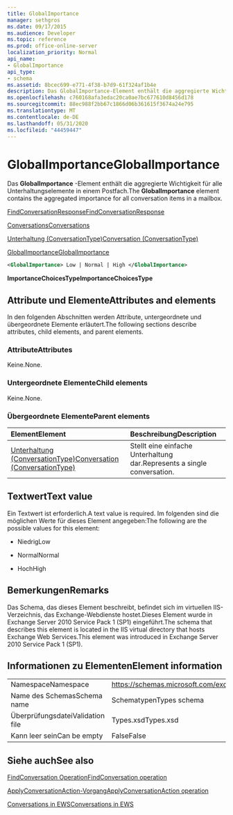 ```yaml
---
title: GlobalImportance
manager: sethgros
ms.date: 09/17/2015
ms.audience: Developer
ms.topic: reference
ms.prod: office-online-server
localization_priority: Normal
api_name:
- GlobalImportance
api_type:
- schema
ms.assetid: 8bcec699-e771-4f38-b7d9-61f324af1b4e
description: Das GlobalImportance-Element enthält die aggregierte Wichtigkeit für alle Unterhaltungselemente in einem Postfach.
ms.openlocfilehash: c760168afa3edac20ca0ae7bc677610d8456d178
ms.sourcegitcommit: 88ec988f2bb67c1866d06b361615f3674a24e795
ms.translationtype: MT
ms.contentlocale: de-DE
ms.lasthandoff: 05/31/2020
ms.locfileid: "44459447"
---
```

# <a name="globalimportance"></a><span data-ttu-id="ba902-103">GlobalImportance</span><span class="sxs-lookup"><span data-stu-id="ba902-103">GlobalImportance</span></span>

<span data-ttu-id="ba902-104">Das **GlobalImportance** -Element enthält die aggregierte Wichtigkeit für alle Unterhaltungselemente in einem Postfach.</span><span class="sxs-lookup"><span data-stu-id="ba902-104">The **GlobalImportance** element contains the aggregated importance for all conversation items in a mailbox.</span></span> 
  
[<span data-ttu-id="ba902-105">FindConversationResponse</span><span class="sxs-lookup"><span data-stu-id="ba902-105">FindConversationResponse</span></span>](findconversationresponse.md)
  
[<span data-ttu-id="ba902-106">Conversations</span><span class="sxs-lookup"><span data-stu-id="ba902-106">Conversations</span></span>](conversations-ex15websvcsotherref.md)
  
[<span data-ttu-id="ba902-107">Unterhaltung (ConversationType)</span><span class="sxs-lookup"><span data-stu-id="ba902-107">Conversation (ConversationType)</span></span>](conversation-conversationtype.md)
  
[<span data-ttu-id="ba902-108">GlobalImportance</span><span class="sxs-lookup"><span data-stu-id="ba902-108">GlobalImportance</span></span>](globalimportance.md)
  
```XML
<GlobalImportance> Low | Normal | High </GlobalImportance>
```

 <span data-ttu-id="ba902-109">**ImportanceChoicesType**</span><span class="sxs-lookup"><span data-stu-id="ba902-109">**ImportanceChoicesType**</span></span>
## <a name="attributes-and-elements"></a><span data-ttu-id="ba902-110">Attribute und Elemente</span><span class="sxs-lookup"><span data-stu-id="ba902-110">Attributes and elements</span></span>

<span data-ttu-id="ba902-111">In den folgenden Abschnitten werden Attribute, untergeordnete und übergeordnete Elemente erläutert.</span><span class="sxs-lookup"><span data-stu-id="ba902-111">The following sections describe attributes, child elements, and parent elements.</span></span>
  
### <a name="attributes"></a><span data-ttu-id="ba902-112">Attribute</span><span class="sxs-lookup"><span data-stu-id="ba902-112">Attributes</span></span>

<span data-ttu-id="ba902-113">Keine.</span><span class="sxs-lookup"><span data-stu-id="ba902-113">None.</span></span>
  
### <a name="child-elements"></a><span data-ttu-id="ba902-114">Untergeordnete Elemente</span><span class="sxs-lookup"><span data-stu-id="ba902-114">Child elements</span></span>

<span data-ttu-id="ba902-115">Keine.</span><span class="sxs-lookup"><span data-stu-id="ba902-115">None.</span></span>
  
### <a name="parent-elements"></a><span data-ttu-id="ba902-116">Übergeordnete Elemente</span><span class="sxs-lookup"><span data-stu-id="ba902-116">Parent elements</span></span>

|<span data-ttu-id="ba902-117">**Element**</span><span class="sxs-lookup"><span data-stu-id="ba902-117">**Element**</span></span>|<span data-ttu-id="ba902-118">**Beschreibung**</span><span class="sxs-lookup"><span data-stu-id="ba902-118">**Description**</span></span>|
|:-----|:-----|
|[<span data-ttu-id="ba902-119">Unterhaltung (ConversationType)</span><span class="sxs-lookup"><span data-stu-id="ba902-119">Conversation (ConversationType)</span></span>](conversation-conversationtype.md) <br/> |<span data-ttu-id="ba902-120">Stellt eine einfache Unterhaltung dar.</span><span class="sxs-lookup"><span data-stu-id="ba902-120">Represents a single conversation.</span></span>  <br/> |
   
## <a name="text-value"></a><span data-ttu-id="ba902-121">Textwert</span><span class="sxs-lookup"><span data-stu-id="ba902-121">Text value</span></span>

<span data-ttu-id="ba902-122">Ein Textwert ist erforderlich.</span><span class="sxs-lookup"><span data-stu-id="ba902-122">A text value is required.</span></span> <span data-ttu-id="ba902-123">Im folgenden sind die möglichen Werte für dieses Element angegeben:</span><span class="sxs-lookup"><span data-stu-id="ba902-123">The following are the possible values for this element:</span></span>
  
- <span data-ttu-id="ba902-124">Niedrig</span><span class="sxs-lookup"><span data-stu-id="ba902-124">Low</span></span>
    
- <span data-ttu-id="ba902-125">Normal</span><span class="sxs-lookup"><span data-stu-id="ba902-125">Normal</span></span>
    
- <span data-ttu-id="ba902-126">Hoch</span><span class="sxs-lookup"><span data-stu-id="ba902-126">High</span></span>
    
## <a name="remarks"></a><span data-ttu-id="ba902-127">Bemerkungen</span><span class="sxs-lookup"><span data-stu-id="ba902-127">Remarks</span></span>

<span data-ttu-id="ba902-128">Das Schema, das dieses Element beschreibt, befindet sich im virtuellen IIS-Verzeichnis, das Exchange-Webdienste hostet.Dieses Element wurde in Exchange Server 2010 Service Pack 1 (SP1) eingeführt.</span><span class="sxs-lookup"><span data-stu-id="ba902-128">The schema that describes this element is located in the IIS virtual directory that hosts Exchange Web Services.This element was introduced in Exchange Server 2010 Service Pack 1 (SP1).</span></span>
  
## <a name="element-information"></a><span data-ttu-id="ba902-129">Informationen zu Elementen</span><span class="sxs-lookup"><span data-stu-id="ba902-129">Element information</span></span>

|||
|:-----|:-----|
|<span data-ttu-id="ba902-130">Namespace</span><span class="sxs-lookup"><span data-stu-id="ba902-130">Namespace</span></span>  <br/> |https://schemas.microsoft.com/exchange/services/2006/types  <br/> |
|<span data-ttu-id="ba902-131">Name des Schemas</span><span class="sxs-lookup"><span data-stu-id="ba902-131">Schema name</span></span>  <br/> |<span data-ttu-id="ba902-132">Schematypen</span><span class="sxs-lookup"><span data-stu-id="ba902-132">Types schema</span></span>  <br/> |
|<span data-ttu-id="ba902-133">Überprüfungsdatei</span><span class="sxs-lookup"><span data-stu-id="ba902-133">Validation file</span></span>  <br/> |<span data-ttu-id="ba902-134">Types.xsd</span><span class="sxs-lookup"><span data-stu-id="ba902-134">Types.xsd</span></span>  <br/> |
|<span data-ttu-id="ba902-135">Kann leer sein</span><span class="sxs-lookup"><span data-stu-id="ba902-135">Can be empty</span></span>  <br/> |<span data-ttu-id="ba902-136">False</span><span class="sxs-lookup"><span data-stu-id="ba902-136">False</span></span>  <br/> |
   
## <a name="see-also"></a><span data-ttu-id="ba902-137">Siehe auch</span><span class="sxs-lookup"><span data-stu-id="ba902-137">See also</span></span>



[<span data-ttu-id="ba902-138">FindConversation Operation</span><span class="sxs-lookup"><span data-stu-id="ba902-138">FindConversation operation</span></span>](findconversation-operation.md)
  
[<span data-ttu-id="ba902-139">ApplyConversationAction-Vorgang</span><span class="sxs-lookup"><span data-stu-id="ba902-139">ApplyConversationAction operation</span></span>](applyconversationaction-operation.md)


[<span data-ttu-id="ba902-140">Conversations in EWS</span><span class="sxs-lookup"><span data-stu-id="ba902-140">Conversations in EWS</span></span>](https://msdn.microsoft.com/library/91e64629-db6c-4c94-9dcb-d386232e8467%28Office.15%29.aspx)

